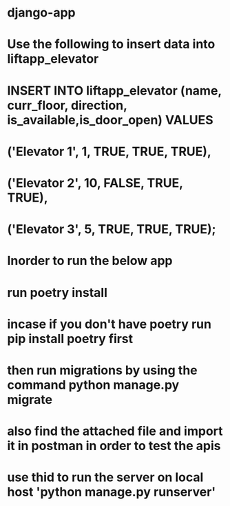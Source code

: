 # django-app
# Use the following to insert data into liftapp_elevator

# INSERT INTO liftapp_elevator (name, curr_floor, direction, is_available,is_door_open) VALUES
#   ('Elevator 1', 1, TRUE, TRUE, TRUE),
#   ('Elevator 2', 10, FALSE, TRUE, TRUE),
#   ('Elevator 3', 5, TRUE, TRUE, TRUE);
# Inorder to run the below app
# run poetry install
# incase if you don't have poetry run pip install poetry first
# then run migrations by using the command python manage.py migrate
# also find the attached file and import it in postman in order to test the apis
# use thid to run the server on local host 'python manage.py runserver'